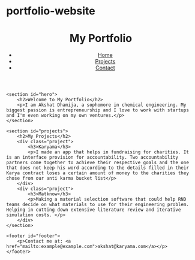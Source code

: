 # portfolio-website
<html lang="en">

<head>
    <meta charset="UTF-8">
    <meta name="viewport" content="width=device-width, initial-scale=1.0">
    <title>Portfolio Website</title>
    <link rel="stylesheet" href="styles.css">
</head>

<body>
    <header>
        <h1>My Portfolio</h1>
        <nav>
            <ul>
                <li><a href="#hero">Home</a></li>
                <li><a href="#projects">Projects</a></li>
                <li><a href="#footer">Contact</a></li>
            </ul>
        </nav>
    </header>

    <section id="hero">
        <h2>Welcome to My Portfolio</h2>
        <p>I am Akshat Dhamija, a sophomore in chemical engineering. My biggest passion is entrepreneurship and I love to work with startups and I'm even working on my own ventures.</p>
    </section>

    <section id="projects">
        <h2>My Projects</h2>
        <div class="project">
            <h3>Karyama</h3>
            <p>I made an app that helps in fundraising for charities. It is an interface provision for accountability. Two accountability partners come together to achieve their respective goals and the one that does not keep his word according to the details filled in their Karya contract loses a certain amount of money to the charities they chose from our anti karma bucket list</p>
        </div>
        <div class="project">
            <h3>Matknow</h3>
            <p>Making a material selection software that could help RND teams decide on what materials to use for their engineering problem. Helping in cutting down extensive literature review and iterative simulation costs. </p>
        </div>
    </section>

    <footer id="footer">
        <p>Contact me at: <a href="mailto:example@example.com">akshat@karyama.com</a></p>
    </footer>
</body>

</html>


